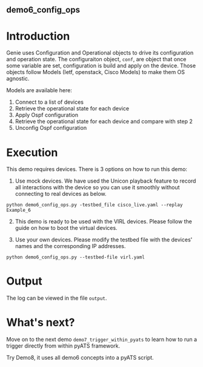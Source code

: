 ## demo6_config_ops

# Introduction

Genie uses Configuration and Operational objects to drive its configuration and
operation state. The configuraiton object, `conf`, are object that once some
variable are set,  configuration is build and apply on the device. Those objects
follow Models (Ietf, openstack, Cisco Models) to make them OS agnostic.

Models are available here: <TODO>

1) Connect to a list of devices
2) Retrieve the operational state for each device
3) Apply Ospf configuration
4) Retrieve the operational state for each device and compare with step 2
5) Unconfig Ospf configuration

# Execution

This demo requires devices. There is 3 options on how to run this demo:

1) Use mock devices. We have used the Unicon playback feature to record all
   interactions with the device so you can use it smoothly without connecting
   to real devices as below.

```
python demo6_config_ops.py -testbed_file cisco_live.yaml --replay Example_6
```

2) This demo is ready to be used with the VIRL devices. Please follow the guide
   <here> on how to boot the virtual devices.

3) Use your own devices. Please modify the testbed file with the devices'
   names and the corresponding IP addresses.

```
python demo6_config_ops.py --testbed-file virl.yaml
```

# Output

The log can be viewed in the file `output`.

# What's next?

Move on to the next demo `demo7_trigger_within_pyats` to learn how to run
a trigger directly from within pyATS framework.

Try Demo8, it uses all demo6 concepts into a pyATS script.
